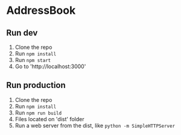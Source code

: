 # AddressBook

## Run dev
1. Clone the repo
2. Run `npm install`
3. Run `npm start`
4. Go to 'http://localhost:3000'

## Run production
1. Clone the repo
2. Run `npm install`
3. Run `npm run build`
4. Files located on 'dist' folder
5. Run a web server from the dist, like `python -m SimpleHTTPServer`
